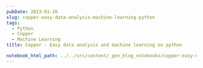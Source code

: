 ```yaml
---
pubDate: 2013-01-26
slug: copper-easy-data-analysis-machine-learning-python
tags:
  - Python
  - Copper
  - Machine Learning
title: Copper - Easy data analysis and machine learning on python

notebook_html_path: ../../src/content/_gen_blog_notebooks/copper-easy-data-analysis-machine-learning-python.html
---
```

